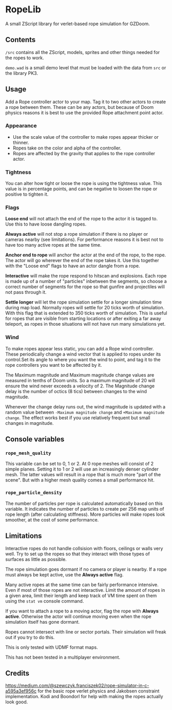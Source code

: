 # RopeLib

A small ZScript library for verlet-based rope simulation for GZDoom.

## Contents

`/src` contains all the ZScript, models, sprites and other things needed for the ropes to work.

`demo.wad` is a small demo level that must be loaded with the data from `src` or the library PK3.

## Usage

Add a Rope controller actor to your map. Tag it to two other actors to create a rope between them. These can be any
actors, but because of Doom physics reasons it is best to use the provided Rope attachment point actor.

### Appearance

- Use the scale value of the controller to make ropes appear thicker or thinner.
- Ropes take on the color and alpha of the controller.
- Ropes are affected by the gravity that applies to the rope controller actor.

### Tightness

You can alter how tight or loose the rope is using the tightness value. This value is in percentage points, and can be
negative to loosen the rope or positive to tighten it.

### Flags

**Loose end** will not attach the end of the rope to the actor it is tagged to. Use this to have loose dangling ropes.

**Always active** will not stop a rope simulation if there is no player or cameras nearby (see limitations). For
performance reasons it is best not to have too many active ropes at the same time.

**Anchor end to rope** will anchor the actor at the end of the rope, to the rope. The actor will go wherever the end
of the rope takes it. Use this together with the "Loose end" flags to have an actor dangle from a rope.

**Interactive** will make the rope respond to hitscan and explosions. Each rope is made up of a number of "particles"
inbetween the segments, so choose a correct number of segments for the rope so that gunfire and projectiles will
not pass through it.

**Settle longer** will let the rope simulation settle for a longer simulation time during map load. Normally ropes
will settle for 20 ticks worth of simulation. With this flag that is extended to 350 ticks worth of simulation. This is
useful for ropes that are visible from starting locations or after exiting a far away teleport, as ropes in those
situations will not have run many simulations yet.

### Wind

To make ropes appear less static, you can add a Rope wind controller. These periodically change a wind vector that is
applied to ropes under its control.Set its angle to where you want the wind to point, and tag it to the rope controllers
you want to be affected by it.

The Maximum magnitude and Maximum magnitude change values are measured in tenths of Doom units. So a maximum magnitude
of 20 will ensure the wind never exceeds a velocity of 2. The Magnitude change delay is the number of octics (8 tics)
between changes to the wind magnitude.

Whenever the change delay runs out, the wind magnitude is updated with a random value between
`-Maximum magnitude change` and `+Maximum magnitude change`. The effect works best if you use relatively frequent but
small changes in magnitude.

## Console variables

### `rope_mesh_quality`

This variable can be set to 0, 1 or 2. At 0 rope meshes will consist of 2 simple planes. Setting it to 1 or 2 will use
an increasingly denser cylinder mesh. The latter values will result in a rope that is much more "part of the scene".
But with a higher mesh quality comes a small performance hit.

### `rope_particle_density`

The number of particles per rope is calculated automatically based on this variable. It indicates the number of
particles to create per 256 map units of rope length (after calculating stiffness). More particles will make ropes
look smoother, at the cost of some performance.

## Limitations

Interactive ropes do not handle collsision with floors, ceilings or walls very well. Try to set up the ropes so that
they interact with those types of surfaces as little as possible.

The rope simulation goes dormant if no camera or player is nearby. If a rope must always be kept active, use the
**Always active** flag.

Many active ropes at the same time can be fairly performance intensive. Even if most of those ropes are not interactive.
Limit the amount of ropes in a given area, limit their length and keep track of VM time spent on them using the
`stat vm` console command.

If you want to attach a rope to a moving actor, flag the rope with **Always active**. Otherwise the actor will continue
moving even when the rope simulation itself has gone dormant.

Ropes cannot intersect with line or sector portals. Their simulation will freak out if you try to do this.

This is only tested with UDMF format maps.

This has not been tested in a multiplayer environment.

## Credits

https://medium.com/@szewczyk.franciszek02/rope-simulator-in-c-a595a3ef956c for the basic rope verlet physics and
Jakobsen constraint implementation.
Kodi and Boondorl for help with making the ropes actually look good.
